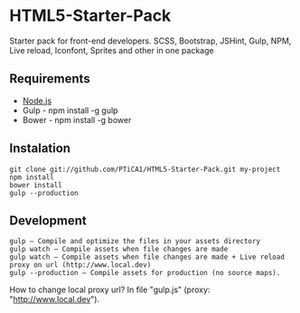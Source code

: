 # HTML5-Starter-Pack
Starter pack for front-end developers. SCSS, Bootstrap, JSHint, Gulp, NPM, Live reload, Iconfont, Sprites and other in one package

## Requirements
* [Node.js](http://nodejs.org/)
* Gulp - npm install -g gulp
* Bower - npm install -g bower

## Instalation
```
git clone git://github.com/PTiCA1/HTML5-Starter-Pack.git my-project
npm install
bower install
gulp --production
```

## Development
```
gulp — Compile and optimize the files in your assets directory
gulp watch — Compile assets when file changes are made
gulp watch — Compile assets when file changes are made + Live reload proxy on url (http://www.local.dev)
gulp --production — Compile assets for production (no source maps).
```
How to change local proxy url? In file "gulp.js" (proxy: "http://www.local.dev").
